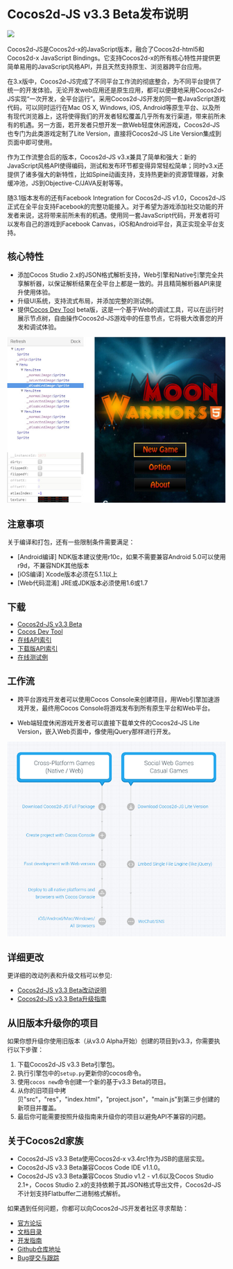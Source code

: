 # Cocos2d-JS v3.3 Beta发布说明

<img src="http://files.cocos2d-x.org/images/orgsite/logo.png" height=180> 

Cocos2d-JS是Cocos2d-x的JavaScript版本，融合了Cocos2d-html5和Cocos2d-x JavaScript Bindings。它支持Cocos2d-x的所有核心特性并提供更简单易用的JavaScript风格API，并且天然支持原生、浏览器跨平台应用。

在3.x版中，Cocos2d-JS完成了不同平台工作流的彻底整合，为不同平台提供了统一的开发体验。无论开发web应用还是原生应用，都可以便捷地采用Cocos2d-JS实现“一次开发，全平台运行”。采用Cocos2d-JS开发的同一套JavaScript游戏代码，可以同时运行在Mac OS X, Windows, iOS, Android等原生平台、以及所有现代浏览器上，这将使得我们的开发者轻松覆盖几乎所有发行渠道，带来前所未有的机遇。另一方面，若开发者只想开发一款Web轻度休闲游戏，Cocos2d-JS也专门为此类游戏定制了Lite Version，直接将Cocos2d-JS Lite Version集成到页面中即可使用。

作为工作流整合后的版本，Cocos2d-JS v3.x兼具了简单和强大：新的JavaScript风格API使得编码，测试和发布环节都变得异常轻松简单；同时v3.x还提供了诸多强大的新特性，比如Spine动画支持，支持热更新的资源管理器，对象缓冲池，JS到Objective-C/JAVA反射等等。

随3.1版本发布的还有Facebook Integration for Cocos2d-JS v1.0，Cocos2d-JS正式在全平台支持Facebook的完整功能接入。对于希望为游戏添加社交功能的开发者来说，这将带来前所未有的机遇。使用同一套JavaScript代码，开发者将可以发布自己的游戏到Facebook Canvas，iOS和Android平台，真正实现全平台支持。

## 核心特性

* 添加Cocos Studio 2.x的JSON格式解析支持，Web引擎和Native引擎完全共享解析器，以保证解析结果在全平台上都是一致的。并且精简解析器API来提升使用体验。
* 升级UI系统，支持流式布局，并添加完整的测试例。
* 提供[Cocos Dev Tool](http://h5.cocoachina.com/static/cocos-devtools/) beta版，这是一个基于Web的调试工具，可以在运行时展示节点树，自由操作Cocos2d-JS游戏中的任意节点，它将极大改善您的开发和调试体验。

![](../../res/devtool.jpg)

## 注意事项

关于编译和打包，还有一些限制条件需要满足：

- [Android编译] NDK版本建议使用r10c，如果不需要兼容Android 5.0可以使用r9d，不兼容NDK其他版本
- [iOS编译] Xcode版本必须在5.1.1以上
- [Web代码混淆] JRE或JDK版本必须使用1.6或1.7

## 下载

- [Cocos2d-JS v3.3 Beta](http://www.cocos2d-x.org/filedown/cocos2d-js-v3.3-beta.zip)
- [Cocos Dev Tool](http://h5.cocoachina.com/static/cocos-devtools/)
- [在线API索引](http://www.cocos2d-x.org/wiki/reference/)
- [下载版API索引](http://www.cocos2d-x.org/filedown/Cocos2d-JS-v3.3-Beta-API.zip)
- [在线测试例](http://cocos2d-x.org/js-tests/)

## 工作流

- 跨平台游戏开发者可以使用Cocos Console来创建项目，用Web引擎加速游戏开发，最终用Cocos Console将游戏发布到所有原生平台和Web平台。

- Web端轻度休闲游戏开发者可以直接下载单文件的Cocos2d-JS Lite Version，嵌入Web页面中，像使用jQuery那样进行开发。

![](../../v3.0/release-note/workflows.jpg)

## 详细更改

更详细的改动列表和升级文档可以参见:

- [Cocos2d-JS v3.3 Beta改动说明](http://www.cocos2d-x.org/docs/manual/framework/html5/release-notes/v3.3b/changelog/en)
- [Cocos2d-JS v3.3 Beta升级指南](http://www.cocos2d-x.org/docs/manual/framework/html5/release-notes/v3.3b/upgrade-guide/zh)

## 从旧版本升级你的项目

如果你想升级你使用旧版本（从v3.0 Alpha开始）创建的项目到v3.3，你需要执行以下步骤：

1. 下载Cocos2d-JS v3.3 Beta引擎包。
2. 执行引擎包中的`setup.py`更新你的cocos命令。
3. 使用`cocos new`命令创建一个新的基于v3.3 Beta的项目。
4. 从你的旧项目中拷贝"src"，"res"，"index.html"，"project.json"，"main.js"到第三步创建的新项目并覆盖。
5. 最后你可能需要按照升级指南来升级你的项目以避免API不兼容的问题。

## 关于Cocos2d家族

- Cocos2d-JS v3.3 Beta使用Cocos2d-x v3.4rc1作为JSB的底层实现。
- Cocos2d-JS v3.3 Beta兼容Cocos Code IDE v1.1.0。
- Cocos2d-JS v3.3 Beta兼容Cocos Studio v1.2 - v1.6以及Cocos Studio 2.1+，Cocos Studio 2.x的支持依赖于其JSON格式导出文件，Cocos2d-JS不计划支持Flatbuffer二进制格式解析。

如果遇到任何问题，你都可以向Cocos2d-JS开发者社区寻求帮助： 

- [官方论坛](http://www.cocoachina.com/bbs/thread.php?fid-59.html)
- [文档目录](http://cocos2d-x.org/docs/manual/framework/html5/zh)
- [开发指南](http://cn.cocos2d-x.org/article/index?type=cocos2d-x&url=/doc/cocos-docs-master/manual/framework/cocos2d-js/1-about-cocos2d-js/1-1-a-brief-history/zh.md)
- [Github仓库地址](https://github.com/cocos2d/cocos2d-js)
- [Bug提交与跟踪](https://github.com/cocos2d/cocos2d-js/issues)
